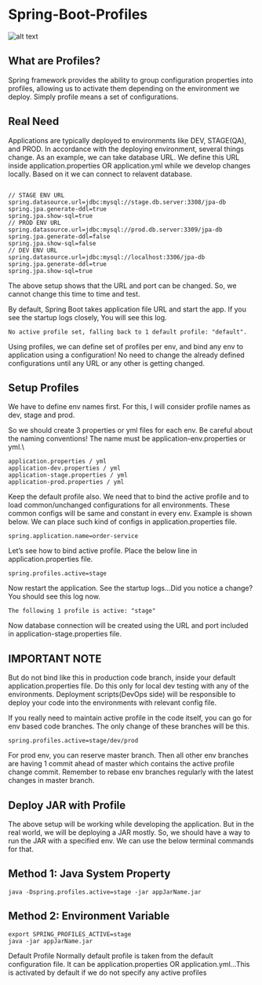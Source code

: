 # Spring-Boot-Profiles

![alt text](https://miro.medium.com/max/1400/1*9CByRn_TuEzEqTvF0gAEhw.png)


## What are Profiles?
Spring framework provides the ability to group configuration properties into profiles, allowing us to activate them depending on the environment we deploy. Simply profile means a set of configurations.

## Real Need
Applications are typically deployed to environments like DEV, STAGE(QA), and PROD. In accordance with the deploying environment, several things change. As an example, we can take database URL. We define this URL inside application.properties OR application.yml while we develop changes locally.  Based on it we can connect to relavent database.

```

// STAGE ENV URL
spring.datasource.url=jdbc:mysql://stage.db.server:3308/jpa-db
spring.jpa.generate-ddl=true
spring.jpa.show-sql=true
// PROD ENV URL
spring.datasource.url=jdbc:mysql://prod.db.server:3309/jpa-db
spring.jpa.generate-ddl=false
spring.jpa.show-sql=false
// DEV ENV URL
spring.datasource.url=jdbc:mysql://localhost:3306/jpa-db
spring.jpa.generate-ddl=true
spring.jpa.show-sql=true

```

The above setup shows that the URL and port can be changed. So, we cannot change this time to time and test.

By default, Spring Boot takes application file URL and start the app. If you see the startup logs closely, You will see this log.

```
No active profile set, falling back to 1 default profile: "default".

```

Using profiles, we can define set of profiles per env, and bind any env to application using a configuration! No need to change the already defined configurations until any URL or any other is getting changed.

## Setup Profiles
We have to define env names first. For this, I will consider profile names as dev, stage and prod.

So we should create 3 properties or yml files for each env. Be careful about the naming conventions! The name must be application-env.properties or yml.\
```
application.properties / yml
application-dev.properties / yml
application-stage.properties / yml
application-prod.properties / yml
```

Keep the default profile also. We need that to bind the active profile and to load common/unchanged configurations for all environments. These common configs will be same and constant in every env. Example is shown below. We can place such kind of configs in application.properties file.
```
spring.application.name=order-service
```

Let’s see how to bind active profile. Place the below line in application.properties file.

```
spring.profiles.active=stage
```

Now restart the application. See the startup logs…Did you notice a change? You should see this log now.
```
The following 1 profile is active: "stage"
```
Now database connection will be created using the URL and port included in application-stage.properties file.

## IMPORTANT NOTE 
But do not bind like this in production code branch, inside your default application.properties file. Do this only for local dev testing with any of the environments. Deployment scripts(DevOps side) will be responsible to deploy your code into the environments with relevant config file.

If you really need to maintain active profile in the code itself, you can go for env based code branches. The only change of these branches will be this.
```
spring.profiles.active=stage/dev/prod
```

For prod env, you can reserve master branch. Then all other env branches are having 1 commit ahead of master which contains the active profile change commit. Remember to rebase env branches regularly with the latest changes in master branch.

## Deploy JAR with Profile
The above setup will be working while developing the application. But in the real world, we will be deploying a JAR mostly. So, we should have a way to run the JAR with a specified env. We can use the below terminal commands for that.

## Method 1: Java System Property
```
java -Dspring.profiles.active=stage -jar appJarName.jar
```
## Method 2: Environment Variable
```
export SPRING_PROFILES_ACTIVE=stage
java -jar appJarName.jar
```
Default Profile
Normally default profile is taken from the default configuration file. It can be application.properties OR application.yml…This is activated by default if we do not specify any active profiles
